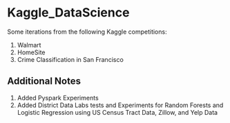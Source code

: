 # Kaggle_DataScience

Some iterations from the following Kaggle competitions:

1. Walmart
2. HomeSite
3. Crime Classification in San Francisco


## Additional Notes

1. Added Pyspark Experiments
2. Added District Data Labs tests and Experiments for
Random Forests and Logistic Regression using US Census Tract Data, Zillow, and Yelp Data
